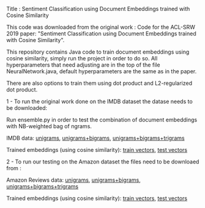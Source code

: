 Title : Sentiment Classification using Document Embeddings trained with Cosine Similarity


This code was downloaded from the original work :
Code for the ACL-SRW 2019 paper: "Sentiment Classification using Document Embeddings trained with Cosine Similarity".

This repository contains Java code to train document embeddings using cosine similarity, simply run the project in order to do so. All hyperparameters that need adjusting are in the top of the file NeuralNetwork.java, default hyperparameters are the same as in the paper.

There are also options to train them using dot product and L2-regularized dot product.


1 - To run the original work done on the IMDB dataset the datase needs to be downloaded:

Run ensemble.py in order to test the combination of document embeddings with NB-weighted bag of ngrams.


IMDB data:
[unigrams](https://drive.google.com/file/d/1qxueBhd7WTBP58ZOdDL5K1DB0Sj2o5bZ/view?usp=sharing), [unigrams+bigrams](https://drive.google.com/file/d/1tou6u3-PHE-ZQAU43rhgmD_8BfJ0QLl1/view?usp=sharing), [unigrams+bigrams+trigrams](https://drive.google.com/file/d/1GDttGJrnZh370Y0KNMbAMfRNU50La07R/view?usp=sharing)


Trained embeddings (using cosine similarity):
[train vectors](https://drive.google.com/file/d/1a-eOTfKXXqUpM19GepIxkZxI4N8ESSBJ/view?usp=sharing), [test vectors](https://drive.google.com/file/d/1GFpVVrA1AlXBsWVx2McOnlAWyNm47TCI/view?usp=sharing)


2 - To run our testing on the Amazon dataset the files need to be downloaed from :

Amazon Reviews data:
[unigrams](https://drive.google.com/file/d/15DGSajip2qtjx3dlpWtdQYbaGGZba9zU/view?usp=sharing), [unigrams+bigrams](https://drive.google.com/file/d/1NNtrcq4YI7rixrrkede8XZzXdAYZnffQ/view?usp=sharing), [unigrams+bigrams+trigrams](https://drive.google.com/file/d/1UjFkK-GcKwpgogWH1WQsIrL8U3yO463a/view?usp=sharing)

Trained embeddings (using cosine similarity):
[train vectors](https://drive.google.com/file/d/1mjqKHF2ooaRoJ4JuFbKywRd-HG2S1NCE/view?usp=sharing), [test vectors](https://drive.google.com/file/d/1OQC8UmvjaKE2vG4S-eP_iCM4exczSvG6/view?usp=sharing)
